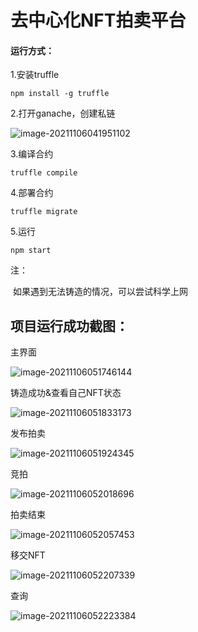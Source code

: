 # 去中心化NFT拍卖平台

#### 运行方式：

1.安装truffle

```
npm install -g truffle
```

2.打开ganache，创建私链

![image-20211106041951102](D:\Edgedownload\dacheng\去中心化NFT拍卖平台\image-20211106041951102.png)

3.编译合约

```
truffle compile
```

4.部署合约

```
truffle migrate
```

5.运行

```
npm start
```

注：

​	如果遇到无法铸造的情况，可以尝试科学上网

## 项目运行成功截图：

主界面

![image-20211106051746144](D:\Edgedownload\dacheng\去中心化NFT拍卖平台\image-20211106051746144.png)

铸造成功&查看自己NFT状态

![image-20211106051833173](D:\Edgedownload\dacheng\去中心化NFT拍卖平台\image-20211106051833173.png)

发布拍卖

![image-20211106051924345](D:\Edgedownload\dacheng\去中心化NFT拍卖平台\image-20211106051924345.png)

竞拍

![image-20211106052018696](D:\Edgedownload\dacheng\去中心化NFT拍卖平台\image-20211106052018696.png)

拍卖结束

![image-20211106052057453](D:\Edgedownload\dacheng\去中心化NFT拍卖平台\image-20211106052057453.png)

移交NFT

![image-20211106052207339](D:\Edgedownload\dacheng\去中心化NFT拍卖平台\image-20211106052207339.png)

查询

![image-20211106052223384](D:\Edgedownload\dacheng\去中心化NFT拍卖平台\image-20211106052223384.png)
